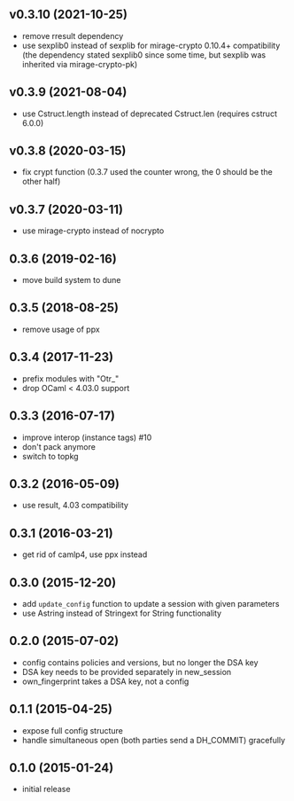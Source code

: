 ## v0.3.10 (2021-10-25)

* remove rresult dependency
* use sexplib0 instead of sexplib for mirage-crypto 0.10.4+ compatibility
  (the dependency stated sexplib0 since some time, but sexplib was inherited
   via mirage-crypto-pk)

## v0.3.9 (2021-08-04)

* use Cstruct.length instead of deprecated Cstruct.len (requires cstruct 6.0.0)

## v0.3.8 (2020-03-15)

* fix crypt function (0.3.7 used the counter wrong, the 0 should be the other half)

## v0.3.7 (2020-03-11)

* use mirage-crypto instead of nocrypto

## 0.3.6 (2019-02-16)

* move build system to dune

## 0.3.5 (2018-08-25)

* remove usage of ppx

## 0.3.4 (2017-11-23)

* prefix modules with "Otr_"
* drop OCaml < 4.03.0 support

## 0.3.3 (2016-07-17)

* improve interop (instance tags) #10
* don't pack anymore
* switch to topkg

## 0.3.2 (2016-05-09)

* use result, 4.03 compatibility

## 0.3.1 (2016-03-21)

* get rid of camlp4, use ppx instead

## 0.3.0 (2015-12-20)

* add `update_config` function to update a session with given parameters
* use Astring instead of Stringext for String functionality

## 0.2.0 (2015-07-02)

* config contains policies and versions, but no longer the DSA key
* DSA key needs to be provided separately in new_session
* own_fingerprint takes a DSA key, not a config

## 0.1.1 (2015-04-25)

* expose full config structure
* handle simultaneous open (both parties send a DH_COMMIT) gracefully

## 0.1.0 (2015-01-24)

* initial release

